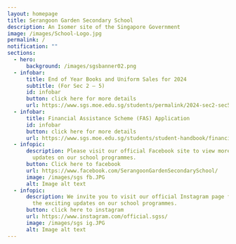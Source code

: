 ```yaml
---
layout: homepage
title: Serangoon Garden Secondary School
description: An Isomer site of the Singapore Government
image: /images/School-Logo.jpg
permalink: /
notification: ""
sections:
  - hero:
      background: /images/sgsbanner02.png
  - infobar:
      title: End of Year Books and Uniform Sales for 2024
      subtitle: (For Sec 2 – 5)
      id: infobar
      button: click here for more details
      url: https://www.sgs.moe.edu.sg/students/permalink/2024-sec2-sec5-books-uniform-sales/
  - infobar:
      title: Financial Assistance Scheme (FAS) Application
      id: infobar
      button: click here for more details
      url: https://www.sgs.moe.edu.sg/students/student-handbook/financial-assistance-scheme/
  - infopic:
      description: Please visit our official Facebook site to view more exciting
        updates on our school programmes.
      button: Click here to facebook
      url: https://www.facebook.com/SerangoonGardenSecondarySchool/
      image: /images/sgs fb.JPG
      alt: Image alt text
  - infopic:
      description: We invite you to visit our official Instagram page for a glimpse of
        the exciting updates on our school programmes.
      button: click here to instagram
      url: https://www.instagram.com/official.sgss/
      image: /images/sgs ig.JPG
      alt: Image alt text
---
```

